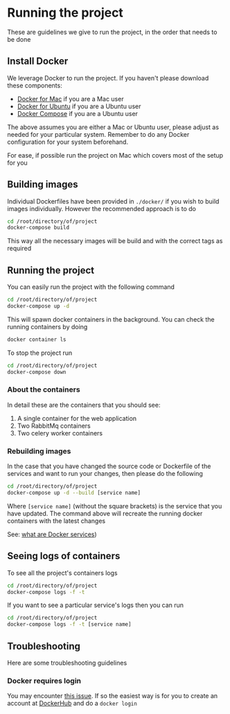 # Running the project

These are guidelines we give to run the project, in the order that needs to be done

## Install Docker
We leverage Docker to run the project. If you haven't please download these components:
- [Docker for Mac](https://docs.docker.com/docker-for-mac/install/) if you are a Mac user
- [Docker for Ubuntu](https://docs.docker.com/install/linux/docker-ce/ubuntu/) if you are a Ubuntu user
- [Docker Compose](https://docs.docker.com/compose/install/#install-compose) if you are a Ubuntu user

The above assumes you are either a Mac or Ubuntu user, please adjust as needed for your particular system.
Remember to do any Docker configuration for your system beforehand.

For ease, if possible run the project on Mac which covers most of the setup for you

## Building images
Individual Dockerfiles have been provided in `./docker/` if you wish to build images individually.
However the recommended approach is to do
```bash
cd /root/directory/of/project
docker-compose build
```

This way all the necessary images will be build and with the correct tags as required

## Running the project
You can easily run the project with the following command
```bash
cd /root/directory/of/project
docker-compose up -d
```

This will spawn docker containers in the background. You can check the running containers by doing
```bash
docker container ls
```

To stop the project run
```bash
cd /root/directory/of/project
docker-compose down
```

### About the containers
In detail these are the containers that you should see:
1. A single container for the web application
2. Two RabbitMq containers
3. Two celery worker containers

### Rebuilding images
In the case that you have changed the source code or Dockerfile of the services and want to run your changes, then please do the following
```bash
cd /root/directory/of/project
docker-compose up -d --build [service name]
```
Where `[service name]` (without the square brackets) is the service that you have updated. The command above will recreate the running docker containers
with the latest changes

See: [what are Docker services](https://docs.docker.com/compose/compose-file/compose-file-v2/#service-configuration-reference))

## Seeing logs of containers
To see all the project's containers logs
```bash
cd /root/directory/of/project
docker-compose logs -f -t
```

If you want to see a particular service's logs then you can run
```bash
cd /root/directory/of/project
docker-compose logs -f -t [service name]
```

## Troubleshooting
Here are some troubleshooting guidelines

### Docker requires login
You may encounter [this issue](https://github.com/docker/hub-feedback/issues/1103). If so the easiest way is for you to create an account
at [DockerHub](https://hub.docker.com/) and do a `docker login`